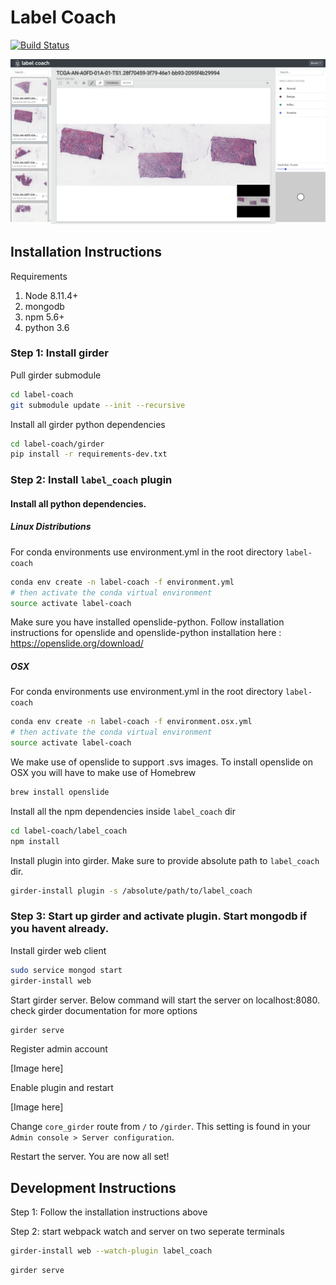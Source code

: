 # Label Coach

[![Build Status](https://travis-ci.org/chaitanya2334/label-coach.svg?branch=master)](https://travis-ci.org/chaitanya2334/label-coach)

![](images/label_coach.png)
## Installation Instructions

Requirements
1. Node 8.11.4+
2. mongodb
3. npm 5.6+
4. python 3.6

### Step 1: Install girder

Pull girder submodule
```bash
cd label-coach
git submodule update --init --recursive
```
Install all girder python dependencies
```bash
cd label-coach/girder
pip install -r requirements-dev.txt
```

### Step 2: Install `label_coach` plugin

#### Install all python dependencies. 

##### Linux Distributions
For conda environments use environment.yml in the root directory `label-coach` 
```bash
conda env create -n label-coach -f environment.yml
# then activate the conda virtual environment
source activate label-coach
```
Make sure you have installed openslide-python. Follow installation instructions for openslide and openslide-python installation here : https://openslide.org/download/


##### OSX
For conda environments use environment.yml in the root directory `label-coach` 
```bash
conda env create -n label-coach -f environment.osx.yml
# then activate the conda virtual environment
source activate label-coach
```

We make use of openslide to support .svs images. To install openslide on OSX you will have to make use of Homebrew

```bash
brew install openslide
```



Install all the npm dependencies inside `label_coach` dir
```bash
cd label-coach/label_coach
npm install
```

Install plugin into girder. Make sure to provide absolute path to `label_coach` dir.
```bash
girder-install plugin -s /absolute/path/to/label_coach
```

### Step 3: Start up girder and activate plugin.  Start mongodb if you havent already.

Install girder web client
```bash
sudo service mongod start
girder-install web
```

Start girder server. Below command will start the server on localhost:8080. check girder documentation 
for more options
```bash
girder serve
```

Register admin account 

[Image here]

Enable plugin and restart

[Image here]

Change `core_girder` route from `/` to `/girder`. This setting is found in your `Admin console > Server configuration`.

Restart the server. You are now all set!

## Development Instructions

Step 1: Follow the installation instructions above 

Step 2: start webpack watch and server on two seperate terminals
```bash
girder-install web --watch-plugin label_coach 
```

```bash
girder serve
```

